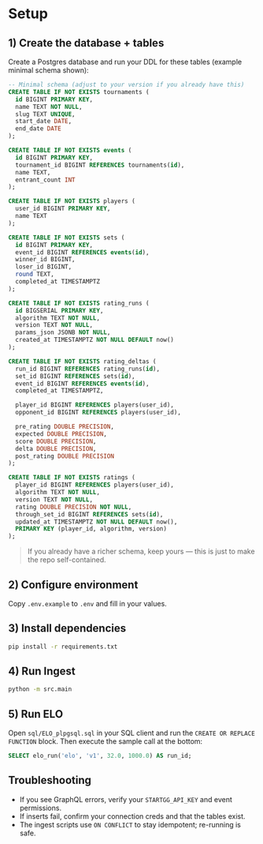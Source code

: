 # Setup

## 1) Create the database + tables
Create a Postgres database and run your DDL for these tables (example minimal schema shown):

```sql
-- Minimal schema (adjust to your version if you already have this)
CREATE TABLE IF NOT EXISTS tournaments (
  id BIGINT PRIMARY KEY,
  name TEXT NOT NULL,
  slug TEXT UNIQUE,
  start_date DATE,
  end_date DATE
);

CREATE TABLE IF NOT EXISTS events (
  id BIGINT PRIMARY KEY,
  tournament_id BIGINT REFERENCES tournaments(id),
  name TEXT,
  entrant_count INT
);

CREATE TABLE IF NOT EXISTS players (
  user_id BIGINT PRIMARY KEY,
  name TEXT
);

CREATE TABLE IF NOT EXISTS sets (
  id BIGINT PRIMARY KEY,
  event_id BIGINT REFERENCES events(id),
  winner_id BIGINT,
  loser_id BIGINT,
  round TEXT,
  completed_at TIMESTAMPTZ
);

CREATE TABLE IF NOT EXISTS rating_runs (
  id BIGSERIAL PRIMARY KEY,
  algorithm TEXT NOT NULL,
  version TEXT NOT NULL,
  params_json JSONB NOT NULL,
  created_at TIMESTAMPTZ NOT NULL DEFAULT now()
);

CREATE TABLE IF NOT EXISTS rating_deltas (
  run_id BIGINT REFERENCES rating_runs(id),
  set_id BIGINT REFERENCES sets(id),
  event_id BIGINT REFERENCES events(id),
  completed_at TIMESTAMPTZ,

  player_id BIGINT REFERENCES players(user_id),
  opponent_id BIGINT REFERENCES players(user_id),

  pre_rating DOUBLE PRECISION,
  expected DOUBLE PRECISION,
  score DOUBLE PRECISION,
  delta DOUBLE PRECISION,
  post_rating DOUBLE PRECISION
);

CREATE TABLE IF NOT EXISTS ratings (
  player_id BIGINT REFERENCES players(user_id),
  algorithm TEXT NOT NULL,
  version TEXT NOT NULL,
  rating DOUBLE PRECISION NOT NULL,
  through_set_id BIGINT REFERENCES sets(id),
  updated_at TIMESTAMPTZ NOT NULL DEFAULT now(),
  PRIMARY KEY (player_id, algorithm, version)
);
```

> If you already have a richer schema, keep yours — this is just to make the repo self-contained.

## 2) Configure environment
Copy `.env.example` to `.env` and fill in your values.

## 3) Install dependencies
```bash
pip install -r requirements.txt
```

## 4) Run Ingest
```bash
python -m src.main
```

## 5) Run ELO
Open `sql/ELO_plpgsql.sql` in your SQL client and run the `CREATE OR REPLACE FUNCTION` block. Then execute the sample call at the bottom:
```sql
SELECT elo_run('elo', 'v1', 32.0, 1000.0) AS run_id;
```

## Troubleshooting
- If you see GraphQL errors, verify your `STARTGG_API_KEY` and event permissions.
- If inserts fail, confirm your connection creds and that the tables exist.
- The ingest scripts use `ON CONFLICT` to stay idempotent; re-running is safe.